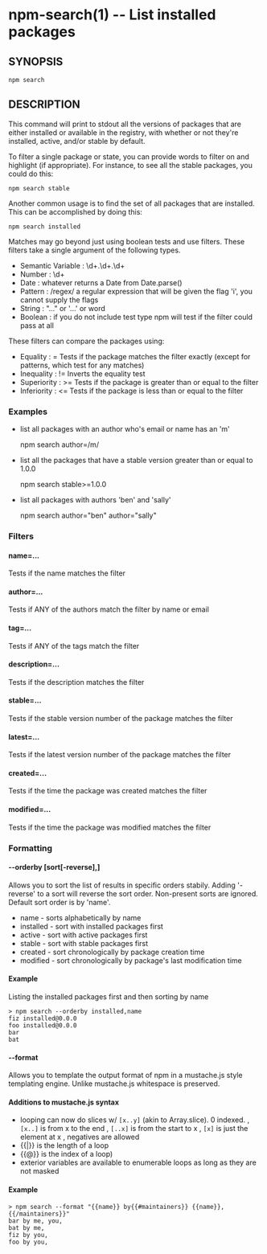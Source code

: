 npm-search(1) -- List installed packages
======================================

## SYNOPSIS

    npm search

## DESCRIPTION

This command will print to stdout all the versions of packages that are
either installed or available in the registry, with whether
or not they're installed, active, and/or stable by default.

To filter a single package or state, you can provide words to filter on
and highlight (if appropriate).  For instance, to see all the stable
packages, you could do this:

    npm search stable

Another common usage is to find the set of all packages that are
installed. This can be accomplished by doing this:

    npm search installed

Matches may go beyond just using boolean tests and use filters. These filters take a single argument of the following types.

 * Semantic Variable : \d+.\d+.\d+
 * Number : \d+
 * Date : whatever returns a Date from Date.parse()
 * Pattern : /regex/ a regular expression that will be given the flag 'i', you cannot supply the flags
 * String : "..." or '...' or word
 * Boolean : if you do not include test type npm will test if the filter could pass at all

These filters can compare the packages using:

 * Equality : =
   Tests if the package matches the filter exactly (except for patterns, which test for any matches)
 * Inequality : !=
   Inverts the equality test
 * Superiority : >=
   Tests if the package is greater than or equal to the filter
 * Inferiority : <=
   Tests if the package is less than or equal to the filter

### Examples

 * list all packages with an author who's email or name has an 'm'

   npm search author=/m/

 * list all the packages that have a stable version greater than or equal to 1.0.0

   npm search stable>=1.0.0

 * list all packages with authors 'ben' and 'sally'

   npm search author="ben" author="sally"


### Filters

#### name=...

Tests if the name matches the filter

#### author=...

Tests if ANY of the authors match the filter by name or email

#### tag=...

Tests if ANY of the tags match the filter

#### description=...

Tests if the description matches the filter

#### stable=...

Tests if the stable version number of the package matches the filter

#### latest=...

Tests if the latest version number of the package matches the filter

#### created=...

Tests if the time the package was created matches the filter

#### modified=...

Tests if the time the package was modified matches the filter

### Formatting

#### --orderby [sort[-reverse],]

Allows you to sort the list of results in specific orders stabily. Adding '-reverse' to a sort will reverse the sort order. Non-present sorts are ignored. Default sort order is by 'name'.

 * name - sorts alphabetically by name
 * installed - sort with installed packages first
 * active - sort with active packages first
 * stable - sort with stable packages first
 * created - sort chronologically by package creation time
 * modified - sort chronologically by package's last modification time

#### Example

Listing the installed packages first and then sorting by name

    > npm search --orderby installed,name
    fiz installed@0.0.0
    foo installed@0.0.0
    bar
    bat


#### --format

Allows you to template the output format of npm in a mustache.js style templating engine. Unlike mustache.js whitespace is preserved.

#### Additions to mustache.js syntax

 * looping can now do slices w/ `[x..y]` (akin to Array.slice). 0 indexed.
   , `[x..]` is from x to the end
   , `[..x]` is from the start to x
   , `[x]` is just the element at x
   , negatives are allowed
 * {{|}} is the length of a loop
 * {{@}} is the index of a loop)
 * exterior variables are available to enumerable loops as long as they are not masked

#### Example

    > npm search --format "{{name}} by{{#maintainers}} {{name}},{{/maintainers}}"
    bar by me, you,
    bat by me,
    fiz by you,
    foo by you,